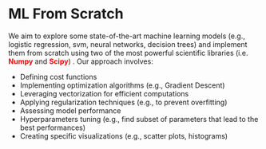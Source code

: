# ML From Scratch

We aim to explore some state-of-the-art machine learning models (e.g., logistic regression, svm, neural networks, decision trees) and implement them from scratch using two of the most powerful scientific libraries (i.e. **<span style='color: red;'>Numpy</span>** and **<span style='color: red;'>Scipy</span>**) . Our approach involves:

- Defining cost functions
- Implementing optimization algorithms (e.g., Gradient Descent)
- Leveraging vectorization for efficient computations
- Applying regularization techniques (e.g., to prevent overfitting)
- Assessing model performance
- Hyperparameters tuning (e.g., find subset of parameters that lead to the best performances)
- Creating specific visualizations (e.g., scatter plots, histograms)